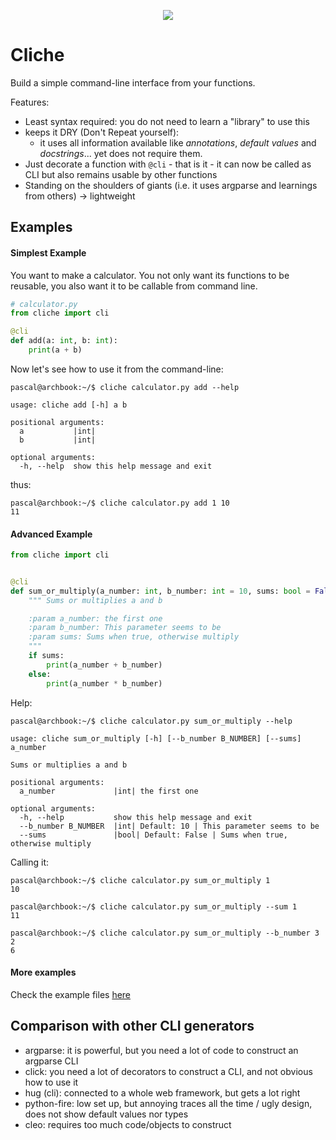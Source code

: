 <p align="center">
  <img src="./resources/logo.gif"/>
</p>

# Cliche

Build a simple command-line interface from your functions.

Features:

- Least syntax required: you do not need to learn a "library" to use this
- keeps it DRY (Don't Repeat yourself):
  - it uses all information available like *annotations*, *default values* and *docstrings*... yet does not require them.
- Just decorate a function with `@cli` - that is it - it can now be called as CLI but also remains usable by other functions
- Standing on the shoulders of giants (i.e. it uses argparse and learnings from others) -> lightweight

## Examples

#### Simplest Example

You want to make a calculator. You not only want its functions to be reusable, you also want it to be callable from command line.

```python
# calculator.py
from cliche import cli

@cli
def add(a: int, b: int):
    print(a + b)
```

Now let's see how to use it from the command-line:

    pascal@archbook:~/$ cliche calculator.py add --help

    usage: cliche add [-h] a b

    positional arguments:
      a           |int|
      b           |int|

    optional arguments:
      -h, --help  show this help message and exit

thus:

    pascal@archbook:~/$ cliche calculator.py add 1 10
    11

#### Advanced Example

```python
from cliche import cli


@cli
def sum_or_multiply(a_number: int, b_number: int = 10, sums: bool = False):
    """ Sums or multiplies a and b

    :param a_number: the first one
    :param b_number: This parameter seems to be
    :param sums: Sums when true, otherwise multiply
    """
    if sums:
        print(a_number + b_number)
    else:
        print(a_number * b_number)
```

Help:

    pascal@archbook:~/$ cliche calculator.py sum_or_multiply --help

    usage: cliche sum_or_multiply [-h] [--b_number B_NUMBER] [--sums] a_number

    Sums or multiplies a and b

    positional arguments:
      a_number             |int| the first one

    optional arguments:
      -h, --help           show this help message and exit
      --b_number B_NUMBER  |int| Default: 10 | This parameter seems to be
      --sums               |bool| Default: False | Sums when true, otherwise multiply

Calling it:

    pascal@archbook:~/$ cliche calculator.py sum_or_multiply 1
    10

    pascal@archbook:~/$ cliche calculator.py sum_or_multiply --sum 1
    11

    pascal@archbook:~/$ cliche calculator.py sum_or_multiply --b_number 3 2
    6

#### More examples

Check the example files [here](https://github.com/kootenpv/tree/master/examples)

## Comparison with other CLI generators

  - argparse: it is powerful, but you need a lot of code to construct an argparse CLI
  - click: you need a lot of decorators to construct a CLI, and not obvious how to use it
  - hug (cli): connected to a whole web framework, but gets a lot right
  - python-fire: low set up, but annoying traces all the time / ugly design, does not show default values nor types
  - cleo: requires too much code/objects to construct

